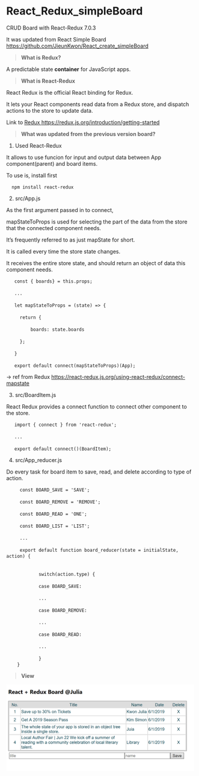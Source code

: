 # React_Redux_simpleBoard

CRUD Board with React-Redux 7.0.3

It was updated from React Simple Board https://github.com/JieunKwon/React_create_simpleBoard


> <b> What is Redux? </b>

A predictable state <b>container</b> for JavaScript apps.

> <b> What is React-Redux </b>

React Redux is the official React binding for Redux. 

It lets your React components read data from a Redux store, and dispatch actions to the store to update data.

Link to <a href='https://redux.js.org/introduction/getting-started'>Redux https://redux.js.org/introduction/getting-started </a>



> <b> What was updated from the previous version board? </b>

1. Used React-Redux

It allows to use funcion for input and output data between App component(parent) and board items.

To use is, install first

      npm install react-redux
      
2. src/App.js


As the first argument passed in to connect, 

mapStateToProps is used for selecting the part of the data from the store that the connected component needs. 

It’s frequently referred to as just mapState for short.

It is called every time the store state changes.

It receives the entire store state, and should return an object of data this component needs.


       const { boards} = this.props;
       
       ...  
       
       let mapStateToProps = (state) => {

         return {

             boards: state.boards

         };

       }

       export default connect(mapStateToProps)(App);
       
       
  -> ref from Redux <a href="https://react-redux.js.org/using-react-redux/connect-mapstate">https://react-redux.js.org/using-react-redux/connect-mapstate</a>
  
3. src/BoardItem.js 


React Redux provides a connect function to connect other component to the store.

       
       import { connect } from 'react-redux';
       
       ...
       
       export default connect()(BoardItem);
       
       
4. src/App_reducer.js

Do every task for board item to save, read, and delete according to type of action.

        
         const BOARD_SAVE = 'SAVE';

         const BOARD_REMOVE = 'REMOVE';

         const BOARD_READ = 'ONE';

         const BOARD_LIST = 'LIST';

         ...

         export default function board_reducer(state = initialState, action) {


                switch(action.type) {

                case BOARD_SAVE:

                ...

                case BOARD_REMOVE:

                ...

                case BOARD_READ:

                ...

                }
        }        
               

> <b> View </b>

<img src="img/list.PNG" width="500px">
